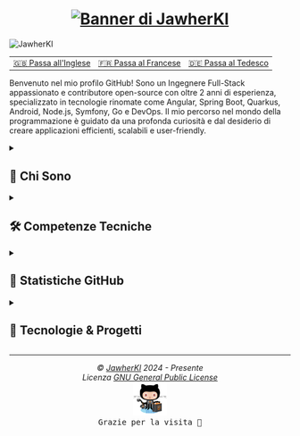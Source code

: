<h1 align="center">
  <a href="https://git.io/typing-svg">
    <img src="https://readme-typing-svg.demolab.com?font=Fira+Code&pause=1000&center=true&vCenter=true&random=true&weight=700&size=25&duration=2000&pause=1000&color=0785fb&vCenter=true&random=false&width=500&height=30&lines=Ciao+%F0%9F%91%8B%F0%9F%8F%BB,+sono+Jawher;Ingegnere+del+Software+%F0%9F%91%A8%E2%80%8D%F0%9F%92%BB;Contributore+Open+Source+%F0%9F%9A%A9" alt="Banner di JawherKl" />
  </a>
</h1>

<p align="left" width="33%">
  <img src="https://komarev.com/ghpvc/?username=JawherKl&label=Visualizzazioni+profilo&color=084777&style=flat" alt="JawherKl" />
</p>

<table>
  <tr>
    <td align="center">
        <a href="README.md">🇬🇧 Passa all'Inglese</a>
    </td>
    <td align="center">
      <a href="README_fr.md">🇫🇷 Passa al Francese</a>
    </td>
    <td align="center">
      <a href="README_de.md">🇩🇪 Passa al Tedesco</a>
    </td>
  </tr>
</table>

<p align="left">
Benvenuto nel mio profilo GitHub! Sono un Ingegnere Full-Stack appassionato e contributore open-source con oltre 2 anni di esperienza, specializzato in tecnologie rinomate come Angular, Spring Boot, Quarkus, Android, Node.js, Symfony, Go e DevOps. Il mio percorso nel mondo della programmazione è guidato da una profonda curiosità e dal desiderio di creare applicazioni efficienti, scalabili e user-friendly.
</p>

<details close>
<summary><h2>🌟 Chi Sono</h2></summary>
 
  - 💻 Specializzato in JS, PHP e Java, ma amo esplorare altre tecnologie e linguaggi.
  - 🚀 Sempre entusiasta di imparare nuove cose e affrontare sfide.
  - 🎓 Credo nel potere della condivisione della conoscenza e dell'open source.
</details>

<details close>
<summary><h2>🛠️ Competenze Tecniche</h2></summary>

  - **Backend:** Node.js, Express.js, NestJS, Go, Symfony.
  - **Frontend:** Angular, HTML, SCSS, CSS, Bootstrap.
  - **Linguaggi:** JavaScript, TypeScript, PHP, Python, Go, C++.
  - **Database:** PostgreSQL, MySQL, MongoDB, Firebase, SQLite.
  - **Strumenti:** Git, Docker, K8S, Jenkins, Lens, Kafka, Redis, Argocd, Portainer, ELK-Stack, Grafana, Graylog, Prometheus.
  - **Lingue:** Inglese, Francese, Tedesco, Italiano e Arabo.

<img src="assets/devTools.png" alt="Strumenti di sviluppo"/>
<br><br>
💡 Mi nutro di sfide e amo imparare nuove tecnologie per risolvere problemi complessi. Sono sempre disponibile per collaborare a progetti interessanti e contribuire alla comunità tech.
</details>
 
<details close>
<summary><h2>🔭 Statistiche GitHub</h2></summary>
  <p align="center">
   <img src="https://github-readme-stats.vercel.app/api/top-langs/?username=JawherKl&layout=compact&theme=algolia&langs_count=20" alt="Linguaggi più usati"/>&nbsp;&nbsp;&nbsp;
   <img src="https://github-readme-stats.vercel.app/api?username=JawherKl&show_icons=true&locale=en&show=prs_merged,prs_merged_percentage&theme=algolia" alt="Statistiche"/>
   <br><br>
   <img src="https://github-profile-trophy.vercel.app/?username=JawherKl&theme=algolia&column=5&margin-w=15&margin-h=15" alt="Trofei"/>
   <br><br>
   <img src="https://github-readme-streak-stats-git-main-davids-projects-ad77adcc.vercel.app/?user=JawherKl&theme=algolia&card_width=800" alt="Streak"/>
   <br><br>
   <img src="./profile-3d-contrib/profile-3d-contrib.svg" alt="Contributi 3D"/>
   <br><br>
   <img src="https://github-readme-activity-graph.vercel.app/graph/?username=JawherKl&bg_color=RRGGBBAA&title_color=00aeff&color=00aeff&line=00aeff&point=2ddc97&hide_border=true&custom_title=Grafico%20dei%20Contributi" alt="Grafico attività"/>
   <a href="https://app.daily.dev/jawher62"><img src="https://api.daily.dev/devcards/v2/Tflf66qLrhQ3HGtLrchsW.png?type=wide&r=5q2" width="652" alt="Dev Card"/></a>
   <p align="center">📫 Connettiamoci e creiamo qualcosa di straordinario insieme!</p>
  </p>
</details>

<details close>
<summary><h2>🚀 Tecnologie & Progetti</h2></summary>
Specializzato nello sviluppo di applicazioni scalabili, servizi backend e soluzioni DevOps con tecnologie moderne.

#### **💻 Sviluppo Backend (70%):**  
- **Node.js (Express.js, NestJS)** - API RESTful & GraphQL efficienti e scalabili.  
- **Go** - Servizi backend ad alte prestazioni.  
- **Symfony** - Applicazioni web robuste in PHP.

#### **☁️ DevOps & Cloud (15%):**
- **Kubernetes, Docker, ArgoCD, Jenkins** - Gestione CI/CD e applicazioni containerizzate.  
- **Kafka, Redis, ELK-Stack, Prometheus, Grafana** - Osservabilità e alta disponibilità.  

#### **🤖 AI & Large Language Models (LLM) (10%):**
- Sperimentazione con **LLM** per applicazioni AI.  
- Implementazione soluzioni **ML e AI** con Python e servizi cloud.

#### **🎨 Sviluppo Frontend (5%):**
- **Angular** - Applicazioni web dinamiche e interattive.    

💡 **Esplora i miei repository** per scoprire progetti con queste tecnologie!  
</details>

***

<p align="center">
  <i>&copy; <a href="https://github.com/JawherKl/">JawherKl</a> 2024 - Presente</i><br>
  <i>Licenza <a href="https://github.com/JawherKl/JawherKl/tree/master/LICENSE">GNU General Public License</a></i><br>
  <a href="https://octodex.github.com/swagtocat/"><img src="assets/swagtocat.png" width="60" height="60" /></a><br>
  <kbd>Grazie per la visita 🙂</kbd>
</p>
